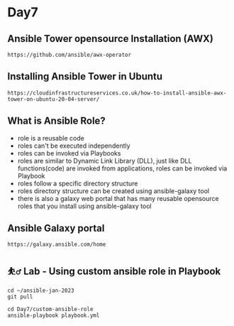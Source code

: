 # Day7

## Ansible Tower opensource Installation (AWX)
```
https://github.com/ansible/awx-operator
```

## Installing Ansible Tower in Ubuntu
```
https://cloudinfrastructureservices.co.uk/how-to-install-ansible-awx-tower-on-ubuntu-20-04-server/
```

## What is Ansible Role?
- role is a reusable code
- roles can't be executed independently
- roles can be invoked via Playbooks
- roles are similar to Dynamic Link Library (DLL), just like DLL functions(code) are invoked from applications, roles can be invoked via Playbook
- roles follow a specific directory structure
- roles directory structure can be created using ansible-galaxy tool
- there is also a galaxy web portal that has many reusable opensource roles that you install using ansible-galaxy tool

## Ansible Galaxy portal
```
https://galaxy.ansible.com/home
```

## ⛹️‍♂️ Lab - Using custom ansible role in Playbook
```
cd ~/ansible-jan-2023
git pull

cd Day7/custom-ansible-role
ansible-playbook playbook.yml
```
